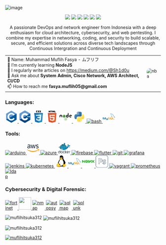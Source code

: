 ![image](https://github.com/user-attachments/assets/cd0205f4-4b9b-4c0b-9420-017716a85ffa)



<p align="center">
  <a href="#"><img src="https://img.shields.io/badge/%23-DAC6C2?style=for-the-badge"/></a>
  <a href="https://www.linkedin.com/in/muhammad-muflih-fasya/"><img src="https://img.shields.io/badge/LINKEDIN-DAC6C2?style=for-the-badge"/></a> 
  <a href="https://medium.com/shid0ud3lt4"><img src="https://img.shields.io/badge/MEDIUM-DAC6C2?style=for-the-badge"/></a> 
  <a href="https://www.hackerrank.com/xxgdxxfbiswatboy"><img src="https://img.shields.io/badge/HACKERRANK-DAC6C2?style=for-the-badge"/></a>
  <a href="https://app.hackthebox.com/profile/1340317"><img src="https://img.shields.io/badge/HACK%20THE%20BOX-DAC6C2?style=for-the-badge&logo=Hack%20The%20Box&logoColor=white"/></a>
  <a href="#"><img src="https://img.shields.io/badge/%23-DAC6C2?style=for-the-badge"/></a>

</p>
<p align="center">
A passionate DevOps and network engineer from Indonesia with a deep enthusiasm for cloud architecture, cybersecurity, and web pentesting. I combine my expertise in networking, coding, and security to build scalable, secure, and efficient solutions across diverse tech landscapes through Continuous Intergration and Continuous Deployment</h3>
</p>

<div align="center">
  <table>
    <tr>
      <td>
        <ul style="list-style-type: none; padding: 0; margin: 0; text-align: left;">
          <li>👤 Name: Muhammad Muflih Fasya - ムフリフ</li>
          <li>🌱 I’m currently learning <strong>NodeJS</strong></li>
          <li>📝 I regularly write articles on <a href="https://medium.com/@Sh1d0u">https://medium.com/@Sh1d0u</a></li>
          <li>💬 Ask me about <strong>System Admin, Cisco Network, AWS Architect, CI/CD</strong></li>
          <li>📫 How to reach me <strong>fasya.muflih05@gmail.com</strong></li>
        </ul>
      </td>
      <td>
        <img src="https://github.com/user-attachments/assets/a05d2019-3923-4f67-9fe3-ee7bd9df703a" alt="nba" style="max-width: 150px; border-radius: 10px;"/>
      </td>
    </tr>
  </table>
</div>





<h3 align="left">Languages:</h3>
<p align="left">
  <a href="https://www.cprogramming.com/" target="_blank" rel="noreferrer"> 
    <img src="https://raw.githubusercontent.com/devicons/devicon/master/icons/c/c-original.svg" alt="c" width="40" height="40"/> 
  </a>
  <a href="https://www.w3schools.com/cpp/" target="_blank" rel="noreferrer"> 
    <img src="https://raw.githubusercontent.com/devicons/devicon/master/icons/cplusplus/cplusplus-original.svg" alt="cplusplus" width="40" height="40"/> 
  </a>
  <a href="https://www.w3schools.com/css/" target="_blank" rel="noreferrer"> 
    <img src="https://raw.githubusercontent.com/devicons/devicon/master/icons/css3/css3-original-wordmark.svg" alt="css3" width="40" height="40"/> 
  </a>
  <a href="https://www.w3.org/html/" target="_blank" rel="noreferrer"> 
    <img src="https://raw.githubusercontent.com/devicons/devicon/master/icons/html5/html5-original-wordmark.svg" alt="html5" width="40" height="40"/> 
  </a>
  <a href="https://nodejs.org" target="_blank" rel="noreferrer"> 
    <img src="https://raw.githubusercontent.com/devicons/devicon/master/icons/nodejs/nodejs-original-wordmark.svg" alt="nodejs" width="40" height="40"/> 
  </a>
  <a href="https://www.python.org" target="_blank" rel="noreferrer"> 
    <img src="https://raw.githubusercontent.com/devicons/devicon/master/icons/python/python-original.svg" alt="python" width="40" height="40"/> 
  </a>
  <a href="https://www.gnu.org/software/bash/" target="_blank" rel="noreferrer"> 
    <img src="https://www.vectorlogo.zone/logos/gnu_bash/gnu_bash-icon.svg" alt="bash" width="40" height="40"/> 
  </a>
  <a href="https://www.mysql.com/" target="_blank" rel="noreferrer"> 
    <img src="https://raw.githubusercontent.com/devicons/devicon/master/icons/mysql/mysql-original-wordmark.svg" alt="mysql" width="40" height="40"/> 
  </a>
</p>


<h3 align="left">Tools:</h3>
<p align="left">
  <a href="https://www.arduino.cc/" target="_blank" rel="noreferrer"> 
    <img src="https://cdn.worldvectorlogo.com/logos/arduino-1.svg" alt="arduino" width="40" height="40"/> 
  </a>
  <a href="https://aws.amazon.com" target="_blank" rel="noreferrer"> 
    <img src="https://raw.githubusercontent.com/devicons/devicon/master/icons/amazonwebservices/amazonwebservices-original-wordmark.svg" alt="aws" width="40" height="40"/> 
  </a>
  <a href="https://azure.microsoft.com/en-in/" target="_blank" rel="noreferrer"> 
    <img src="https://www.vectorlogo.zone/logos/microsoft_azure/microsoft_azure-icon.svg" alt="azure" width="40" height="40"/> 
  </a>
  </a>
  <a href="https://www.docker.com/" target="_blank" rel="noreferrer"> 
    <img src="https://raw.githubusercontent.com/devicons/devicon/master/icons/docker/docker-original-wordmark.svg" alt="docker" width="40" height="40"/> 
  </a>
  <a href="https://firebase.google.com/" target="_blank" rel="noreferrer"> 
    <img src="https://www.vectorlogo.zone/logos/firebase/firebase-icon.svg" alt="firebase" width="40" height="40"/> 
  </a>
  <a href="https://flutter.dev" target="_blank" rel="noreferrer"> 
    <img src="https://www.vectorlogo.zone/logos/flutterio/flutterio-icon.svg" alt="flutter" width="40" height="40"/> 
  </a>
  <a href="https://git-scm.com/" target="_blank" rel="noreferrer"> 
    <img src="https://www.vectorlogo.zone/logos/git-scm/git-scm-icon.svg" alt="git" width="40" height="40"/> 
  </a>
  <a href="https://grafana.com" target="_blank" rel="noreferrer"> 
    <img src="https://www.vectorlogo.zone/logos/grafana/grafana-icon.svg" alt="grafana" width="40" height="40"/> 
  </a>
  <a href="https://www.jenkins.io" target="_blank" rel="noreferrer"> 
    <img src="https://www.vectorlogo.zone/logos/jenkins/jenkins-icon.svg" alt="jenkins" width="40" height="40"/> 
  </a>
  <a href="https://kubernetes.io" target="_blank" rel="noreferrer"> 
    <img src="https://www.vectorlogo.zone/logos/kubernetes/kubernetes-icon.svg" alt="kubernetes" width="40" height="40"/> 
  </a>
  <a href="https://www.linux.org/" target="_blank" rel="noreferrer"> 
    <img src="https://raw.githubusercontent.com/devicons/devicon/master/icons/linux/linux-original.svg" alt="linux" width="40" height="40"/> 
  </a>
  <a href="https://www.mysql.com/" target="_blank" rel="noreferrer"> 
    <img src="https://raw.githubusercontent.com/devicons/devicon/master/icons/mysql/mysql-original-wordmark.svg" alt="mysql" width="40" height="40"/> 
  </a>
  <a href="https://www.nginx.com" target="_blank" rel="noreferrer"> 
    <img src="https://raw.githubusercontent.com/devicons/devicon/master/icons/nginx/nginx-original.svg" alt="nginx" width="40" height="40"/> 
  </a>
  <a href="https://www.photoshop.com/en" target="_blank" rel="noreferrer"> 
    <img src="https://raw.githubusercontent.com/devicons/devicon/master/icons/photoshop/photoshop-line.svg" alt="photoshop" width="40" height="40"/> 
  </a>
  <a href="https://www.vagrantup.com/" target="_blank" rel="noreferrer"> 
    <img src="https://www.vectorlogo.zone/logos/vagrantup/vagrantup-icon.svg" alt="vagrant" width="40" height="40"/> 
  </a>
<!--     <a href="https://www.splunk.com/" target="_blank" rel="noreferrer"> 
    <img src="https://www.vectorlogo.zone/logos/splunk/splunk-icon.svg" alt="splunk" width="40" height="40"/>  -->
<!--   </a> -->
<!--   <a href="https://www.fortinet.com/" target="_blank" rel="noreferrer"> 
    <img src="https://upload.wikimedia.org/wikipedia/commons/6/62/Fortinet_logo.svg" alt="fortinet" width="40" height="40" style="max-width: 92px;"/> 
  </a> -->
   <a href="https://prometheus.io/" target="_blank" rel="noreferrer"> 
    <img src="https://www.vectorlogo.zone/logos/prometheusio/prometheusio-icon.svg" alt="prometheus" width="40" height="40"/>
  <a href="https://www.openldap.org/" target="_blank" rel="noreferrer"> 
    <img src="https://miro.medium.com/v2/resize:fit:828/format:webp/1*fSFKwxcjG1cRtTTXz2TmLg.png" alt="ldap" width="40" height="40" style="max-width: 40px;"/> 
  </a>
</p>

<h3 align="left">Cybersecurity & Digital Forensic:</h3>
<p align="left">
   <a href="https://www.fortinet.com/" target="_blank" rel="noreferrer"> 
    <img src="https://upload.wikimedia.org/wikipedia/commons/6/62/Fortinet_logo.svg" alt="fortinet" width="40" height="40" style="max-width: 40px;"/> 
  </a>
  <a href="https://portswigger.net/burp" target="_blank" rel="noreferrer"> 
    <img src="https://miro.medium.com/v2/resize:fit:640/format:webp/1*NT5nvK-S6lm26cIls-aBDQ.png" width="40" height="40" style="max-width: 40px;"/> 
  </a>
  <a href="https://nmap.org/" target="_blank" rel="noreferrer"> 
    <img src="https://upload.wikimedia.org/wikipedia/commons/7/73/Logo_nmap.png" alt="nmap" width="40" height="40" style="max-width: 40px;"/> 
  </a>
  <a href="https://www.autopsy.com/" target="_blank" rel="noreferrer"> 
    <img src="https://avatars.githubusercontent.com/u/866922?s=48&v=4" alt="autopsy" width="40" height="40" style="max-width: 40px;"/> 
  </a>
  <a href="https://sqlmap.org/" target="_blank" rel="noreferrer"> 
    <img src="https://upload.wikimedia.org/wikipedia/commons/4/4f/Sqlmap_logo.png" alt="sqlmap" width="40" height="40" style="max-width: 40px;"/> 
  </a>
  <a href="https://www.splunk.com/" target="_blank" rel="noreferrer"> 
    <img src="https://www.vectorlogo.zone/logos/splunk/splunk-icon.svg" alt="splunk" width="40" height="40" style="max-width: 40px;"/> 
  </a>
</p>


<p><img align="left" src="https://github-readme-stats.vercel.app/api/top-langs?username=muflihitsuka312&show_icons=true&locale=en&layout=compact" alt="muflihitsuka312" /></p>

<p>&nbsp;<img align="center" src="https://github-readme-stats.vercel.app/api?username=muflihitsuka312&show_icons=true&locale=en" alt="muflihitsuka312" /></p>

<p><img align="center" src="https://github-readme-streak-stats.herokuapp.com/?user=muflihitsuka312&" alt="muflihitsuka312" /></p>

<p align="left"> <a href="https://github.com/ryo-ma/github-profile-trophy"><img src="https://github-profile-trophy.vercel.app/?username=muflihitsuka312" alt="muflihitsuka312" /></a> </p>

<p align="left"> <a href="https://twitter.com/" target="blank"><img src="https://img.shields.io/twitter/follow/?logo=twitter&style=for-the-badge" alt="" /></a> </p>
